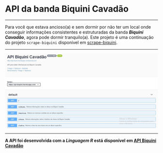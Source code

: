 API da banda Biquini Cavadão
============================

------------------------------------------------------------------------

Para você que estava ancioso(a) e sem dormir por não ter um local onde
conseguir informações consistentes e estruturadas da banda ***Biquini
Cavadão***, agora pode dormir tranquilo(a). Este projeto é uma
continuação do projeto `scrape-biquini` disponível em
[scrape-biquini](https://github.com/Thiago-VBarbosa/scrape-biquini).

------------------------------------------------------------------------

![](images/docs_routes.JPG)

------------------------------------------------------------------------

**A API foi desenvolvida com a *Linguagem R* está disponível em [API
Biquini Cavadão](https://api-biquini.herokuapp.com)**
